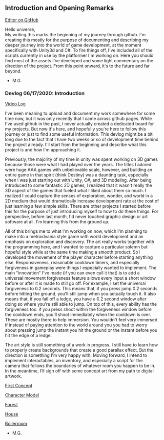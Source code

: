 ## Introduction and Opening Remarks
[Editor on GitHub](https://github.com/DereferenceMyPointer/Game-Dev/edit/master/README.md)

Hello universe,  
My writing this marks the beginning of my journey through github. I'm creating this mostly for the purpose of documenting and describing my deeper journey into the world of game development, at the moment specifically with Unity3d and C#. To fire things off, I've included all of the scripts currently in use by the platformer I'm working on. Here you should find most of the assets I've developed and some light commentary on the direction of the project. From this point onward, it's to the future and far beyond.

- M.G.


### Devlog 06/17/2020: Introduction
[Video Log](https://www.youtube.com/watch?v=ti4bAH1zd3Q)  

I've been meaning to upload and document my work somewhere for some time now, but it was only recently that I came across github pages. While I've used github in the past, I never actually created a dedicated board for my projects. But now it's here, and hopefully you're here to follow this journey or just to find some useful information. This devlog might be a bit long due to the fact that I have two weeks or so of development time behind the project already. I'll start from the beginning and describe what this project is and how I'm approaching it.

Previously, the majority of my time in unity was spent working on 3D games because those were what I had played over the years. The titles I adored were huge AAA games with unbelievable scale, however, and building an entire game in that spirit (think Destiny) was a daunting task, especially when I was just starting out with Unity, C#, and 3D modeling. After being introduced to some fantastic 2D games, I realized that it wasn't really the 3D aspect of the games that fueled what I liked about them so much. I realized I could capture the senses of exploration, wonder, and world in a 2D medium that would dramatically increase development rate at the cost of just learning a few simple skills. There are other projects I started before this for the purpose of just introducing myself to how to do these things. For perspective, before last month, I'd never touched graphic design or art software at all. I'm learning this from the ground up.

All of this brings me to what I'm working on now, which I'm planning to make into a metroidvania style game with world development and an emphasis on exploration and discovery. The art really works together with the programming here, and I wanted to capture a particular solemn but hopeful style while at the same time making a smooth product. So I developed the movement of the player character before starting anything else. Responsiveness, reasonable cooldown timers, and especially forgiveness in gameplay were things I especially wanted to implement. The main "innovation" I've made (if you can even call it that) is to add a universal movement forgiveness feature allows every input a short window before or after it is made to still go off. For example, I set the universal forgiveness to 0.2 seconds. This means that, if you press jump 0.2 seconds before hitting the ground, you'll still jump when you actually touch it. It also means that, if you fall off a ledge, you have a 0.2 second window after doing so where you're still able to jump. On top of this, every ability has the forgiveness too: if you press shoot within the forgiveness window before the cooldown ends, you'll shoot immediately when the cooldown is over. These are mostly there to help immersion. You wouldn't feel very immersed if instead of paying attention to the world around you you had to worry about pressing jump the instant you hit the ground or the instant before you hit the edge of a ledge.

The art style is still something of a work in progress. I still have to learn how to properly create backgrounds that create a good parallax effect. But the direction is something I'm very happy with. Moving forward, I intend to implement interactables, an inventory, and especially a script for the camera that follows the boundaries of whatever room you happen to be in. In the meantime, I'll sign off with some concept art from my path to digital artwork.

[First Concept](https://github.com/DereferenceMyPointer/Game-Dev/blob/Art/Bot%20Title%20Art.png)

[Character Model](https://github.com/DereferenceMyPointer/Game-Dev/blob/Art/Flamy%20Boi.png)

[Forest](https://github.com/DereferenceMyPointer/Game-Dev/blob/Art/First%20Room.png)

[House](https://github.com/DereferenceMyPointer/Game-Dev/blob/Art/Spooky%20House.png)

[Boilerroom](https://github.com/DereferenceMyPointer/Game-Dev/blob/Art/Boilerroom.png)

- M.G.
